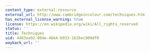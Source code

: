 ```yaml
---
content_type: external-resource
external_url: http://www.cambridgeincolour.com/techniques.htm
has_external_license_warning: true
license: https://en.wikipedia.org/wiki/All_rights_reserved
status: ''
title: Techniques
uid: 4463ea92-064e-4b64-b933-1626ec909df0
wayback_url: ''
---
```

